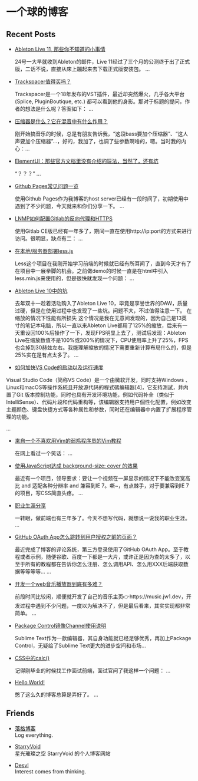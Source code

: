 <h1 id="section">一个球的博客</h1>
<h2 id="recent-posts">Recent Posts</h2>
<ul>
<li>
<p><a href="https://jw1.dev/2021/02/26/a01.html">Ableton Live 11, 那些你不知道的小事情</a></p>
<p>24号一大早就收到Ableton的邮件，Live 11经过了三个月的公测终于出了正式版，二话不说，直接从床上蹦起来去下载正式版安装包。
...</p>
</li>
<li>
<p><a href="https://jw1.dev/2020/12/07/a01.html">Trackspacer值得买吗？</a></p>
<p>Trackspacer是一个18年发布的VST插件，最近却突然爆火，几乎各大平台 (Splice, PluginBoutique, etc.) 都可以看到他的身影。那对于标题的提问，作者的想法是什么呢？答案如下：
...</p>
</li>
<li>
<p><a href="https://jw1.dev/2020/09/15/a01.html">压缩器是什么？它在混音中有什么作用？</a></p>
<p>刚开始搞音乐的时候，总是有朋友告诉我，“这段bass要加个压缩器”、“这人声要加个压缩器”...，好的，我加了，也调了些参数啊啥的，嗯。当时我的内心：...</p>
</li>
<li>
<p><a href="https://jw1.dev/2020/07/20/a02.html">ElementUI：那些官方文档里没有介绍的玩法，当然了，还有坑</a></p>
<p>“？？？”
...</p>
</li>
<li>
<p><a href="https://jw1.dev/2020/07/07/a01.html">Github Pages常见问题一览</a></p>
<p>使用Github Pages作为我博客的host server已经有一段时间了，初期使用中遇到了不少问题，今天就来和你们分享一下。
...</p>
</li>
<li>
<p><a href="https://jw1.dev/2020/05/09/a01.html">LNMP如何配置Gitlab的反向代理和HTTPS</a></p>
<p>使用Gitlab CE版已经有一年多了，期间一直在使用http://ip:port的方式来进行访问。很明显，缺点有二：
...</p>
</li>
<li>
<p><a href="https://jw1.dev/2020/03/04/a01.html">在本地/服务器部署less.js</a></p>
<p>Less这个项目在我刚开始学习前端的时候就已经有所耳闻了，直到今天才有了在项目中一展拳脚的机会。之前做demo的时候一直是在html中引入less.min.js来使用的，但是很快就发现一个问题：
...</p>
</li>
<li>
<p><a href="https://jw1.dev/2019/12/18/a01.html">Ableton Live 10中的坑</a></p>
<p>去年双十一趁着活动购入了Ableton Live 10，毕竟是享誉世界的DAW，质量过硬，但是在使用过程中也发现了一些坑。问题不大，不过值得注意一下。
在缩放的情况下性能有所损失
这个情况是我在无意间发现的，因为自己是13英寸的笔记本电脑，所以一直以来Ableton Live都用了125%的缩放，后来有一天重设回100%后操作了一下，发现FPS明显上去了，测试后发现：Ableton Live在缩放数值不是100%或200%的情况下，CPU使用率上升了25%，FPS也会掉到30赫兹左右。我能理解缩放的情况下需要重新计算布局什么的，但是25%实在是有点太多了。
...</p>
</li>
<li>
<p><a href="https://jw1.dev/2019/11/14/a02.html">如何加快VS Code的启动以及运行速度</a></p>
</li>
</ul>
<p>Visual Studio Code（简称VS Code）是一个由微软开发，同时支持Windows 、 Linux和macOS等操作系統且开放源代码的程式碼编辑器[4]，它支持測試，并内置了Git 版本控制功能，同时也具有开发环境功能，例如代码补全（类似于 IntelliSense）、代码片段和代码重构等，该编辑器支持用户個性化配置，例如改变主题颜色、键盘快捷方式等各种属性和参数，同时还在编辑器中内置了扩展程序管理的功能。</p>
<p>...</p>
<ul>
<li>
<p><a href="https://jw1.dev/2019/11/11/a01.html">来自一个不喜欢用Vim的弱鸡程序员的Vim教程</a></p>
<p>在网上看过一个笑话：
...</p>
</li>
<li>
<p><a href="https://jw1.dev/2019/10/28/a03.html">使用JavaScript达成 background-size: cover 的效果</a></p>
<p>最近有一个项目，领导要求：要让一个视频在一屏显示的情况下不能改变宽高比 and 适配各种分辨率 and 兼容到IE 7。嘶~，有点棘手，对于要兼容到IE 7的项目，写CSS简直头疼。
...</p>
</li>
<li>
<p><a href="https://jw1.dev/2019/10/25/a02.html">职业生涯分享</a></p>
<p>一转眼，做前端也有三年多了。今天不想写代码，就想说一说我的职业生涯。
...</p>
</li>
<li>
<p><a href="https://jw1.dev/2019/10/22/a01.html">GitHub OAuth App怎么跳转到用户授权之前的页面？</a></p>
<p>最近完成了博客的评论系统，第三方登录使用了GitHub OAuth App。至于教程或者示例，随便谷歌、百度一下都是一大片，或许正是因为查的太多了，以至于所有的教程都在告诉你怎么注册、怎么调用API、怎么用XXX后端获取数据等等等等...
...</p>
</li>
<li>
<p><a href="https://jw1.dev/2019/08/22/a01.html">开发一个web音乐播放器到底有多难？</a></p>
<p>前段时间比较闲，顺便就开发了自己的音乐主页👉https://music.jw1.dev，开发过程中遇到不少问题，一度以为解决不了，但是最后看来，其实实现都非常简单。
...</p>
</li>
<li>
<p><a href="https://jw1.dev/2019/06/21/a01.html">Package Control镜像Channel使用说明</a></p>
<p>Sublime Text作为一款编辑器，其自身功能就已经足够优秀，再加上Package Control，无疑给了Sublime Text更大的进步空间和市场...</p>
</li>
<li>
<p><a href="https://jw1.dev/2018/12/04/a01.html">CSS中的calc()</a></p>
<p>记得刚毕业的时候找工作面试前端，面试官问了我这样一个问题：
...</p>
</li>
<li>
<p><a href="https://jw1.dev/2018/11/08/a01.html">Hello World!</a></p>
<p>憋了这么久的博客总算是弄好了。
...</p>
</li>
</ul>
<h2 id="friends">Friends</h2>
<ul>
<li>
<p><a href="https://www.logcg.com/">落格博客</a><br />
Log everything.</p>
</li>
<li>
<p><a href="https://starryvoid.com/">StarryVoid</a><br />
星光璀璨之空 StarryVoid 的个人博客网站</p>
</li>
<li>
<p><a href="https://admiraldesvl.github.io">Desvl</a><br />
Interest comes from thinking.</p>
</li>
</ul>
